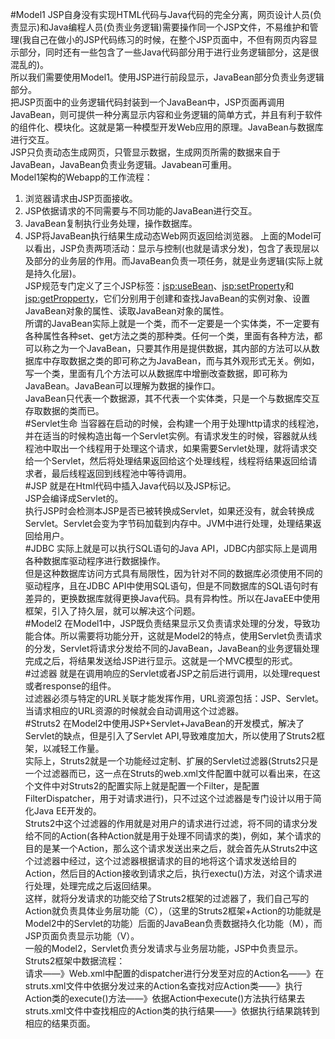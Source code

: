 #Model1
JSP自身没有实现HTML代码与Java代码的完全分离，网页设计人员(负责显示)和Java编程人员(负责业务逻辑)需要操作同一个JSP文件，不易维护和管理(我自己在做小的JSP代码练习的时候，在整个JSP页面中，不但有网页内容显示部分，同时还有一些包含了一些Java代码部分用于进行业务逻辑部分，这是很混乱的)。  
所以我们需要使用Model1。使用JSP进行前段显示，JavaBean部分负责业务逻辑部分。  
把JSP页面中的业务逻辑代码封装到一个JavaBean中，JSP页面再调用JavaBean，则可提供一种分离显示内容和业务逻辑的简单方式，并且有利于软件的组件化、模块化。这就是第一种模型开发Web应用的原理。JavaBean与数据库进行交互。  
JSP只负责动态生成网页，只管显示数据，生成网页所需的数据来自于JavaBean，JavaBean负责业务逻辑。Javabean可重用。  
Model1架构的Webapp的工作流程：  
1. 浏览器请求由JSP页面接收。  
2. JSP依据请求的不同需要与不同功能的JavaBean进行交互。  
3. JavaBean复制执行业务处理，操作数据库。  
4. JSP将JavaBean执行结果生成动态Web网页返回给浏览器。
上面的Model可以看出，JSP负责两项活动：显示与控制(也就是请求分发)，包含了表现层以及部分的业务层的作用。而JavaBean负责一项任务，就是业务逻辑(实际上就是持久化层)。  
JSP规范专门定义了三个JSP标签：<jsp:useBean>、<jsp:setProperty>和<jsp:getPropperty>，它们分别用于创建和查找JavaBean的实例对象、设置JavaBean对象的属性、读取JavaBean对象的属性。  
所谓的JavaBean实际上就是一个类，而不一定要是一个实体类，不一定要有各种属性各种set、get方法之类的那种类。任何一个类，里面有各种方法，都可以称之为一个JavaBean，只要其作用是提供数据，其内部的方法可以从数据库中存取数据之类的即可称之为JavaBean，而与其外观形式无关。例如，写一个类，里面有几个方法可以从数据库中增删改查数据，即可称为JavaBean。JavaBean可以理解为数据的操作口。  
JavaBean只代表一个数据源，其不代表一个实体类，只是一个与数据库交互存取数据的类而已。  
#Servlet生命
当容器在启动的时候，会构建一个用于处理http请求的线程池，并在适当的时候构造出每一个Servlet实例。有请求发生的时候，容器就从线程池中取出一个线程用于处理这个请求，如果需要Servlet处理，就将请求交给一个Servlet，然后将处理结果返回给这个处理线程，线程将结果返回给请求者，最后线程返回到线程池中等待调用。  
#JSP
就是在Html代码中插入Java代码以及JSP标记。  
JSP会编译成Servlet的。  
执行JSP时会检测本JSP是否已被转换成Servlet，如果还没有，就会转换成Servlet。Servlet会变为字节码加载到内存中。JVM中进行处理，处理结果返回给用户。  
#JDBC
实际上就是可以执行SQL语句的Java API，JDBC内部实际上是调用各种数据库驱动程序进行数据操作。  
但是这种数据库访问方式具有局限性，因为针对不同的数据库必须使用不同的驱动程序，且在JDBC API中使用SQL语句，但是不同数据库的SQL语句时有差异的，更换数据库就得更换Java代码。具有异构性。所以在JavaEE中使用框架，引入了持久层，就可以解决这个问题。  
#Model2
在Model1中，JSP既负责结果显示又负责请求处理的分发，导致功能合体。所以需要将功能分开，这就是Model2的特点，使用Servlet负责请求的分发，Servlet将请求分发给不同的JavaBean，JavaBean的业务逻辑处理完成之后，将结果发送给JSP进行显示。这就是一个MVC模型的形式。  
#过滤器
就是在调用响应的Servlet或者JSP之前后进行调用，以处理request或者response的组件。  
过滤器必须与特定的URL关联才能发挥作用，URL资源包括：JSP、Servlet。当请求相应的URL资源的时候就会自动调用这个过滤器。  
#Struts2
在Model2中使用JSP+Servlet+JavaBean的开发模式，解决了Servlet的缺点，但是引入了Servlet API,导致难度加大，所以使用了Struts2框架，以减轻工作量。  
实际上，Struts2就是一个功能经过定制、扩展的Servlet过滤器(Struts2只是一个过滤器而已，这一点在Struts的web.xml文件配置中就可以看出来，在这个文件中对Struts2的配置实际上就是配置一个Filter，是配置FilterDispatcher，用于对请求进行)，只不过这个过滤器是专门设计以用于简化Java EE开发的。  
Struts2中这个过滤器的作用就是对用户的请求进行过滤，将不同的请求分发给不同的Action(各种Action就是用于处理不同请求的类)，例如，某个请求的目的是某一个Action，那么这个请求发送出来之后，就会首先从Struts2中这个过滤器中经过，这个过滤器根据请求的目的地将这个请求发送给目的Action，然后目的Action接收到请求之后，执行exectu()方法，对这个请求进行处理，处理完成之后返回结果。  
这样，就将分发请求的功能交给了Struts2框架的过滤器了，我们自己写的Action就负责具体业务层功能（C），（这里的Struts2框架+Action的功能就是Model2中的Servlet的功能）后面的JavaBean负责数据持久化功能（M），而JSP页面负责显示功能（V）。  
一般的Model2，Servlet负责分发请求与业务层功能，JSP中负责显示。  
Struts2框架中数据流程：  
请求——》Web.xml中配置的dispatcher进行分发至对应的Action名——》在struts.xml文件中依据分发过来的Action名查找对应Action类——》执行Action类的execute()方法——》依据Action中execute()方法执行结果去struts.xml文件中查找相应的Action类的执行结果——》依据执行结果跳转到相应的结果页面。
